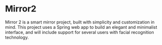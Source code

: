 # Mirror2
Mirror 2 is a smart mirror project, built with simplicity and customization in mind. 
This project uses a Spring web app to build an elegant and minimalist interface, and will
include support for several users with facial recognition technology.
